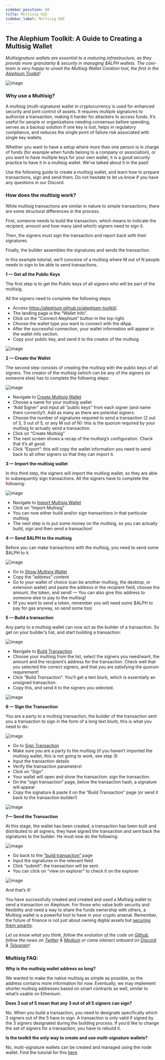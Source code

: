 ```yaml
---
sidebar_position: 60
title: Multisig GUI
sidebar_label: Multisig GUI
---
```



## The Alephium Toolkit: A Guide to Creating a Multisig Wallet

*Multisignature wallets are essential to a maturing infrastructure, as they provide more granularity & security in managing $ALPH wallets. The core-team is very happy to unveil the Multisig Wallet Creation tool, the first in the [Alephium Toolkit](https://alephium.github.io/alephium-toolkit/)!*

![image](https://github.com/alephium/docs/assets/88235023/29f9c9e9-02e4-4d26-80bb-7d0e5c14b6d0)


### Why use a Multisig?

A multisig (multi-signature) wallet in cryptocurrency is used for enhanced security and joint control of assets. It requires multiple signatures to authorize a transaction, making it harder for attackers to access funds. It’s useful for people or organizations needing consensus before spending, serves as a backup solution if one key is lost, helps in regulatory compliance, and reduces the single point of failure risk associated with single key wallets.

Whether you want to have a setup where more than one person is in charge of funds (for example when funds belong to a company or association), or you want to have multiple keys for your own wallet, it is a good security practice to have it in a multisig wallet. We’ve talked about it in the past!

Use the following guide to create a multisig wallet, and learn how to prepare transactions, sign and send them. Do not hesitate to let us know if you have any questions in our Discord.

### How does the multisig work?
While multisig transactions are similar in nature to simple transactions, there are some structural differences in the process.

First, someone needs to build the transaction, which means to indicate the recipient, amount and how many (and which) signers need to sign it.

Then, the signers must sign the transaction and report back with their signatures.

Finally, the builder assembles the signatures and sends the transaction.

In this example tutorial, we’ll conceive of a multisig where M out of N people needs to sign to be able to send transactions.


**1 — Get all the Public Keys**

The first step is to get the Public keys of all signers who will be part of the multisig.

All the signers need to complete the following steps:

* Access https://alephium.github.io/alephium-toolkit/.
* The landing page is the “Wallet Info”.
* Click on the “Connect Alephium” button in the top right.
* Choose the wallet type you want to connect with the dApp.
* After the successful connection, your wallet information will appear in the wallet info section.
* Copy your public key, and send it to the creator of the multisig.

![image](https://github.com/alephium/docs/assets/88235023/235b6c73-5519-4231-9f46-21e822843bfe)


**2 — Create the Wallet**

The second step consists of creating the multisig with the public keys of all signers. The creator of the multisig (which can be any of the signers (or someone else) has to complete the following steps:

![image](https://github.com/alephium/docs/assets/88235023/43f25034-30af-4b70-9565-2514b656138c)

* Navigate to [Create Multisig Wallet](https://alephium.github.io/alephium-toolkit/)
* Choose a name for your multisig wallet
* “Add Signer” and input all “public keys” from each signer (and name them correctly!). Add as many as there are potential signers.
* Choose the number of signatures required to send a transaction (2 out of 3, 3 out of 5, or any M out of N): this is the quorum required by your multisig to actually send a transaction.
* Click on “Create Multisig”
* The next screen shows a recap of the multisig’s configuration. Check that it’s all good.
* Click “Export”: this will copy the wallet information you need to send back to all other signers so that they can import it.


**3 — Import the multisig wallet** 

In this third step, the signers will import the multisig wallet, so they are able to subsequently sign transactions. All the signers have to complete the following:

![image](https://github.com/alephium/docs/assets/88235023/ddf154db-31c7-45b4-bd37-48c61811ebc5)

* Navigate to [Import Multisig Wallet](https://alephium.github.io/alephium-toolkit/#/multisig/import)
* Click on “Import Multisig”
* You can now either build and/or sign transactions in that particular multisig
* The next step is to put some money on the multisig, so you can actually build, sign and then send a transaction!


**4 — Send $ALPH to the multisig**

Before you can make transactions with the multisig, you need to send some $ALPH to it.

![image](https://github.com/alephium/docs/assets/88235023/f16d17dd-1520-4869-8506-6ab0e0cc8209)

* Go to [Show Multisig Wallet](https://alephium.github.io/alephium-toolkit/#/multisig/show)
* Copy the “address” content
* Go to your wallet of choice (can be another multisig, the desktop, or extension wallet) and paste the address in the recipient field, choose the amount, the token, and send! — You can also give this address to someone else to pay to the multisig!
* (If you want to send a token, remember you will need some $ALPH to pay for gas anyway, so send some too)


**5 — Build a transaction**

Any party to a multisig wallet can now act as the builder of a transaction. So get on your builder’s hat, and start building a transaction:

![image](https://github.com/alephium/docs/assets/88235023/25a813a5-bbdc-4ade-874f-aa1d3c256368)

* Navigate to [Build Transaction](https://alephium.github.io/alephium-toolkit/#/multisig/build-tx)
* Choose your multisig from the list, select the signers you need/want, the amount and the recipient’s address for the transaction. Check well that you selected the correct signers, and that you are satisfying the quorum requirement!
* Click “Build Transaction”. You’ll get a text blurb, which is essentially an unsigned transaction.
* Copy this, and send it to the signers you selected.

![image](https://github.com/alephium/docs/assets/88235023/df652c60-e247-4b6d-8363-e847729ef0d7)

**6 — Sign the Transaction**

You are a party to a multisig transaction, the builder of the transaction sent you a transaction to sign in the form of a long text blurb, this is what you need to do:

![image](https://github.com/alephium/docs/assets/88235023/2c4bc5fa-c262-4d8b-a102-03ab20529689)

* Go to [Sign Transaction](https://alephium.github.io/alephium-toolkit/#/multisig/sign-tx)
* Make sure you are a party to the multisig (if you haven’t imported the multisig wallet, this is not going to work, see step 3)
* Input the transaction details
* Verify the transaction parameters!
* Click on “Sign”
* Your wallet will open and show the transaction: sign the transaction.
* On the “sign transaction” page, below the transaction hash, a signature will appear
* Copy the signature & paste it on the “Build Transaction” page (or send it back to the transaction builder!)

![image](https://github.com/alephium/docs/assets/88235023/c11ff378-ff58-4eef-9db3-021041205c3d)

**7— Send the Transaction**

At this stage, the wallet has been created, a transaction has been built and distributed to all signers, they have signed the transaction and sent back the signatures to the builder. He must now do the following:

![image](https://github.com/alephium/docs/assets/88235023/2c1107b7-11f7-4cd0-982a-4c60ee90d924)

* Go back to the [“build transaction”](https://alephium.github.io/alephium-toolkit/#/multisig/build-tx) page
* Input the signatures in the relevant field
* Click “submit”: the transaction will be sent.
* You can click on “view on explorer” to check it on the explorer

![image](https://github.com/alephium/docs/assets/88235023/6fcec318-8c61-4c33-9157-d9cd66f0e3d8)

And that’s it!

You have successfully created and created and used a Multisig wallet to send a transaction on Alephium. For those who value both security and flexibility and need a way to share the funds ownership with others, a Multisig wallet is a powerful tool to have in your crypto arsenal. Remember, the future of finance is not just about owning digital assets but [securing them smartly](https://medium.com/@alephium/ttxoo-2-the-road-to-self-custody-cfea4ae89444).

*Let us know what you think, follow the evolution of the code on [Github](https://github.com/alephium), follow the news on [Twitter](https://twitter.com/alephium) & [Medium](https://medium.com/@alephium) or come interact onboard on [Discord](https://discord.com/invite/GEbcpajCJG) & [Telegram](https://t.me/alephiumgroup)!*

### Multisig FAQ:

**Why is the multisig wallet address so long?**

We wanted to make the native multisig as simple as possible, so the address contains more information for now. Eventually, we may implement shorter multisig addresses based on smart contracts as well, similar to what’s usable on Ethereum.

**Does 3 out of 5 mean that any 3 out of all 5 signers can sign?**

No. When you build a transaction, you need to designate specifically which 3 signers out of the 5 have to sign. A transaction is only valid if signed by the 3 signers designated during the building process. If you’d like to change the set of signers for a transaction, you have to rebuild it.

**Is the toolkit the only way to create and use multi-signature wallets?**

No, multi-signature wallets can be created and managed using the node wallet. Find the tutorial for this [here](https://docs.alephium.org/misc/multisig-guide/).
